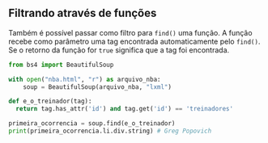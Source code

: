 ## Filtrando através de funções
  
Também é possível passar como filtro para `find()` uma função. A função recebe como parâmetro uma tag encontrada automaticamente pelo `find()`. Se o retorno da função for `true` significa que a tag foi encontrada.  
  
```py
from bs4 import BeautifulSoup

with open("nba.html", "r") as arquivo_nba:
    soup = BeautifulSoup(arquivo_nba, "lxml")  

def e_o_treinador(tag):
  return tag.has_attr('id') and tag.get('id') == 'treinadores'

primeira_ocorrencia = soup.find(e_o_treinador)
print(primeira_ocorrencia.li.div.string) # Greg Popovich
```